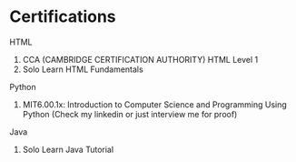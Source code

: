 # Certifications

HTML 

1. CCA (CAMBRIDGE CERTIFICATION AUTHORITY) HTML Level 1 
2. Solo Learn HTML Fundamentals


Python

1. MIT6.00.1x: Introduction to Computer Science and Programming Using Python  (Check my linkedin or just interview me for proof)


Java 

1. Solo Learn Java Tutorial 
